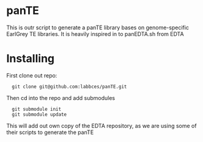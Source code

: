 # panTE

This is outr script to generate a panTE library bases on genome-specific EarlGrey TE libraries. It is heavily inspired in to panEDTA.sh from EDTA

# Installing

First clone out repo:

```
  git clone git@github.com:labbces/panTE.git
```

Then cd into the repo and add submodules

```
  git submodule init
  git submodule update
```

This will add out own copy of the EDTA repository, as we are using some of their scripts to generate the panTE
